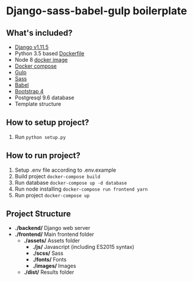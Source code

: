 Django-sass-babel-gulp boilerplate
======

What's included?
------
- [Django v1.11.5](https://docs.djangoproject.com/en/1.11/)
- Python 3.5 based [Dockerfile](https://hub.docker.com/_/python/)
- Node 8 [docker image](https://hub.docker.com/_/node/)
- [Docker compose](https://docs.docker.com/compose/)
- [Gulp](https://gulpjs.com/)
- [Sass](http://sass-lang.com/)
- [Babel](https://babeljs.io/)
- [Bootstrap 4](https://getbootstrap.com/docs/4.0/getting-started/introduction/)
- Postgresql 9.6 database
- Template structure

How to setup project?
------
1. Run `python setup.py`

How to run project?
------
1. Setup .env file according to .env.example
2. Build project `docker-compose build`
3. Run database `docker-compose up -d database`
4. Run node installing `docker-compose run frontend yarn`
5. Run project `docker-compose up`

Project Structure
------
* **./backend/** Django web server
* **./frontend/** Main frontend folder
  * **./assets/** Assets folder
    * **./js/** Javascript (including ES2015 syntax)
    * **./scss/** Sass
    * **./fonts/** Fonts
    * **./images/** Images
  * **./dist/** Results folder
